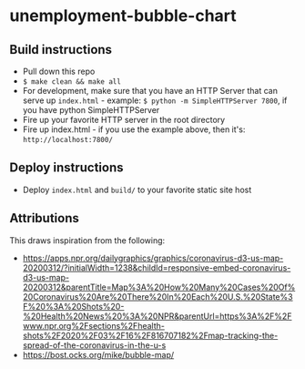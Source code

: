 # unemployment-bubble-chart

## Build instructions

* Pull down this repo
* `$ make clean && make all`
* For development, make sure that you have an HTTP Server that can serve up `index.html` - example: `$ python -m SimpleHTTPServer 7800`, if you have python SimpleHTTPServer
* Fire up your favorite HTTP server in the root directory 
* Fire up index.html - if you use the example above, then it's: `http://localhost:7800/`

## Deploy instructions

* Deploy `index.html` and `build/` to your favorite static site host

## Attributions

This draws inspiration from the following:

* https://apps.npr.org/dailygraphics/graphics/coronavirus-d3-us-map-20200312/?initialWidth=1238&childId=responsive-embed-coronavirus-d3-us-map-20200312&parentTitle=Map%3A%20How%20Many%20Cases%20Of%20Coronavirus%20Are%20There%20In%20Each%20U.S.%20State%3F%20%3A%20Shots%20-%20Health%20News%20%3A%20NPR&parentUrl=https%3A%2F%2Fwww.npr.org%2Fsections%2Fhealth-shots%2F2020%2F03%2F16%2F816707182%2Fmap-tracking-the-spread-of-the-coronavirus-in-the-u-s
* https://bost.ocks.org/mike/bubble-map/  
